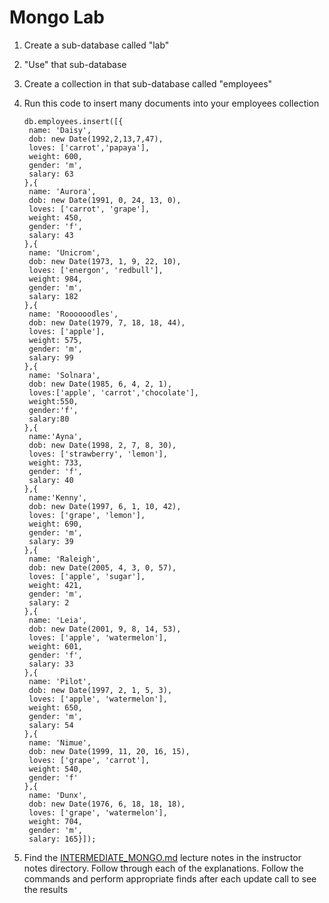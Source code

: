 # Mongo Lab

1. Create a sub-database called "lab"
1. "Use" that sub-database
1. Create a collection in that sub-database called "employees"
1. Run this code to insert many documents into your employees collection

   ```
   db.employees.insert([{
   	name: 'Daisy',
   	dob: new Date(1992,2,13,7,47),
   	loves: ['carrot','papaya'],
   	weight: 600,
   	gender: 'm',
   	salary: 63
   },{
   	name: 'Aurora',
   	dob: new Date(1991, 0, 24, 13, 0),
   	loves: ['carrot', 'grape'],
   	weight: 450,
   	gender: 'f',
   	salary: 43
   },{
   	name: 'Unicrom',
   	dob: new Date(1973, 1, 9, 22, 10),
   	loves: ['energon', 'redbull'],
   	weight: 984,
   	gender: 'm',
   	salary: 182
   },{
   	name: 'Roooooodles',
   	dob: new Date(1979, 7, 18, 18, 44),
   	loves: ['apple'],
   	weight: 575,
   	gender: 'm',
   	salary: 99
   },{
   	name: 'Solnara',
   	dob: new Date(1985, 6, 4, 2, 1),
   	loves:['apple', 'carrot','chocolate'],
   	weight:550,
   	gender:'f',
   	salary:80
   },{
   	name:'Ayna',
   	dob: new Date(1998, 2, 7, 8, 30),
   	loves: ['strawberry', 'lemon'],
   	weight: 733,
   	gender: 'f',
   	salary: 40
   },{
   	name:'Kenny',
   	dob: new Date(1997, 6, 1, 10, 42),
   	loves: ['grape', 'lemon'],
   	weight: 690,
   	gender: 'm',
   	salary: 39
   },{
   	name: 'Raleigh',
   	dob: new Date(2005, 4, 3, 0, 57),
   	loves: ['apple', 'sugar'],
   	weight: 421,
   	gender: 'm',
   	salary: 2
   },{
   	name: 'Leia',
   	dob: new Date(2001, 9, 8, 14, 53),
   	loves: ['apple', 'watermelon'],
   	weight: 601,
   	gender: 'f',
   	salary: 33
   },{
   	name: 'Pilot',
   	dob: new Date(1997, 2, 1, 5, 3),
   	loves: ['apple', 'watermelon'],
   	weight: 650,
   	gender: 'm',
   	salary: 54
   },{
   	name: 'Nimue',
   	dob: new Date(1999, 11, 20, 16, 15),
   	loves: ['grape', 'carrot'],
   	weight: 540,
   	gender: 'f'
   },{
   	name: 'Dunx',
   	dob: new Date(1976, 6, 18, 18, 18),
   	loves: ['grape', 'watermelon'],
   	weight: 704,
   	gender: 'm',
   	salary: 165}]);
   ```

1. Find the [INTERMEDIATE_MONGO.md](https://git.generalassemb.ly/seir-826/w05d02-intro-to-mongo-mongoose/blob/master/advanced_mongo/2.intermediate_mongo.md) lecture notes in the instructor notes directory. Follow through each of the explanations. Follow the commands and perform appropriate finds after each update call to see the results

